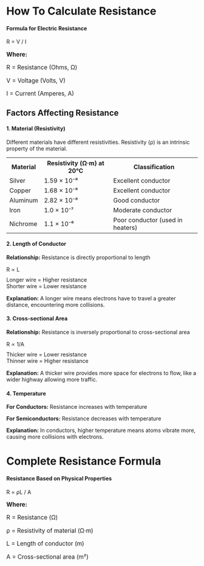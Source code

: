 # How To Calculate Resistance

<!-- <div id="resistance" class="section"> -->
<!-- <div class="module"> -->
                    
<div class="formula-box">
    <h4>Formula for Electric Resistance</h4>
    <div class="formula">R = V / I</div>
    <div style="margin-top: 15px; font-size: 1.1em;">
        <p><strong>Where:</strong></p>
        <p>R = Resistance (Ohms, Ω)</p>
        <p>V = Voltage (Volts, V)</p>
        <p>I = Current (Amperes, A)</p>
    </div>
</div>
                                    
## Factors Affecting Resistance
                    
<div class="definition-card">
    <h4>1. Material (Resistivity)</h4>
    <p>Different materials have different resistivities. Resistivity (ρ) is an intrinsic property of the material.</p>
                        
<table class="comparison-table" style="margin-top: 15px;">
    <tr>
        <th>Material</th>
        <th>Resistivity (Ω·m) at 20°C</th>
        <th>Classification</th>
    </tr>
    <tr>
        <td>Silver</td>
        <td>1.59 × 10⁻⁸</td>
        <td>Excellent conductor</td>
    </tr>
    <tr>
        <td>Copper</td>
        <td>1.68 × 10⁻⁸</td>
        <td>Excellent conductor</td>
    </tr>
    <tr>
        <td>Aluminum</td>
        <td>2.82 × 10⁻⁸</td>
        <td>Good conductor</td>
    </tr>
    <tr>
        <td>Iron</td>
        <td>1.0 × 10⁻⁷</td>
        <td>Moderate conductor</td>
    </tr>
    <tr>
        <td>Nichrome</td>
        <td>1.1 × 10⁻⁶</td>
        <td>Poor conductor (used in heaters)</td>
    </tr>
</table>
</div>
                    
<div class="definition-card">
    <h4>2. Length of Conductor</h4>
    <p><strong>Relationship:</strong> Resistance is directly proportional to length</p>
    <div class="formula-box" style="margin-top: 15px;">
        <div class="formula">R ∝ L</div>
        <p style="margin-top: 10px;">Longer wire = Higher resistance<br>Shorter wire = Lower resistance</p>
    </div>
    <p style="margin-top: 15px;"><strong>Explanation:</strong> A longer wire means electrons have to travel a greater distance, encountering more collisions.</p>
</div>
                    
<div class="definition-card">
    <h4>3. Cross-sectional Area</h4>
    <p><strong>Relationship:</strong> Resistance is inversely proportional to cross-sectional area</p>
    <div class="formula-box" style="margin-top: 15px;">
        <div class="formula">R ∝ 1/A</div>
        <p style="margin-top: 10px;">Thicker wire = Lower resistance<br>Thinner wire = Higher resistance</p>
    </div>
    <p style="margin-top: 15px;"><strong>Explanation:</strong> A thicker wire provides more space for electrons to flow, like a wider highway allowing more traffic.</p>
                    </div>
                    
<div class="definition-card">
    <h4>4. Temperature</h4>
    <p><strong>For Conductors:</strong> Resistance increases with temperature</p>
    <p><strong>For Semiconductors:</strong> Resistance decreases with temperature</p>
    <p style="margin-top: 10px;"><strong>Explanation:</strong> In conductors, higher temperature means atoms vibrate more, causing more collisions with electrons.</p>
</div>
                    
# Complete Resistance Formula

<div class="formula-box">
    <h4>Resistance Based on Physical Properties</h4>
    <div class="formula">R = ρL / A</div>
    <div style="margin-top: 15px; font-size: 1.1em;">
        <p><strong>Where:</strong></p>
        <p>R = Resistance (Ω)</p>
        <p>ρ = Resistivity of material (Ω·m)</p>
        <p>L = Length of conductor (m)</p>
        <p>A = Cross-sectional area (m²)</p>
    </div>
</div>